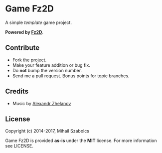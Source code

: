 Game Fz2D
=========
A simple *template* game project.

**Powered by [Fz2D](https://github.com/icebreaker/fz2d)**.

Contribute
----------
* Fork the project.
* Make your feature addition or bug fix.
* Do **not** bump the version number.
* Send me a pull request. Bonus points for topic branches.

Credits
-------
* Music by [Alexandr Zhelanov](http://opengameart.org/content/in-russian-style)

License
-------
Copyright (c) 2014-2017, Mihail Szabolcs

Game Fz2D is provided **as-is** under the **MIT** license. 
For more information see LICENSE.
